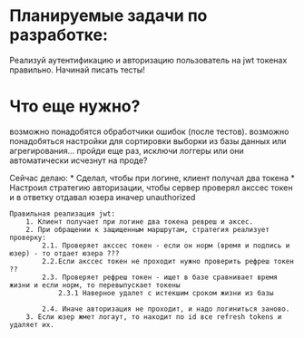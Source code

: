 # Планируемые задачи по разработке:



Реализуй аутентификацию и авторизацию пользователь на jwt токенах правильно.
Начинай писать тесты!


# Что еще нужно?

возможно понадобятся обработчики ошибок (после тестов).
возможно понадобяться настройки для сортировки выборки из базы данных или агрегирования...
пройди еще раз, исключи логгеры или они автоматически исчезнут на проде?





Сейчас делаю:
    * Сделал, чтобы при логине, клиент получал два токена
    * Настроил стратегию авторизации, чтобы сервер проверял акссес токен и в ответку отдавал юзера иначер unauthorized


    Правильная реализация jwt:
        1. Клиент получает при логине два токена ревреш и аксес.
        2. При обращении к защищенным маршрутам, стратегия реализует проверку:
            2.1. Проверяет акссес токен - если он норм (время и подпись и юзер) - то отдает юзера ???
            2.2.Если акссес токен не проходит нужно проверить рефреш токен ??
            2.3. Проверяет рефреш токен - ищет в базе сравнивает время жизни и если норм, то перевыпускает токены
                2.3.1 Наверное удалет с истекшим сроком жизни из базы
                
            2.4. Иначе авторизация не проходит, и надо логиниться заново.
        3. Если юзер жмет логаут, то находит по id все refresh tokens и удаляет их.


